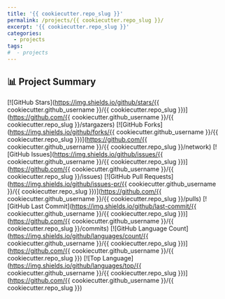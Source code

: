 ```yaml
---
title: '{{ cookiecutter.repo_slug }}'
permalink: /projects/{{ cookiecutter.repo_slug }}/
excerpt: '{{ cookiecutter.repo_slug }}'
categories:
  - projects
tags:
#  - projects
---
```


## 📊 Project Summary

[![GitHub Stars](https://img.shields.io/github/stars/{{ cookiecutter.github_username }}/{{ cookiecutter.repo_slug }})](https://github.com/{{ cookiecutter.github_username }}/{{ cookiecutter.repo_slug }}/stargazers)
[![GitHub Forks](https://img.shields.io/github/forks/{{ cookiecutter.github_username }}/{{ cookiecutter.repo_slug }})](https://github.com/{{ cookiecutter.github_username }}/{{ cookiecutter.repo_slug }}/network)
[![GitHub Issues](https://img.shields.io/github/issues/{{ cookiecutter.github_username }}/{{ cookiecutter.repo_slug }})](https://github.com/{{ cookiecutter.github_username }}/{{ cookiecutter.repo_slug }}/issues)
[![GitHub Pull Requests](https://img.shields.io/github/issues-pr/{{ cookiecutter.github_username }}/{{ cookiecutter.repo_slug }})](https://github.com/{{ cookiecutter.github_username }}/{{ cookiecutter.repo_slug }}/pulls)
[![GitHub Last Commit](https://img.shields.io/github/last-commit/{{ cookiecutter.github_username }}/{{ cookiecutter.repo_slug }})](https://github.com/{{ cookiecutter.github_username }}/{{ cookiecutter.repo_slug }}/commits)
[![GitHub Language Count](https://img.shields.io/github/languages/count/{{ cookiecutter.github_username }}/{{ cookiecutter.repo_slug }})](https://github.com/{{ cookiecutter.github_username }}/{{ cookiecutter.repo_slug }})
[![Top Language](https://img.shields.io/github/languages/top/{{ cookiecutter.github_username }}/{{ cookiecutter.repo_slug }})](https://github.com/{{ cookiecutter.github_username }}/{{ cookiecutter.repo_slug }})
